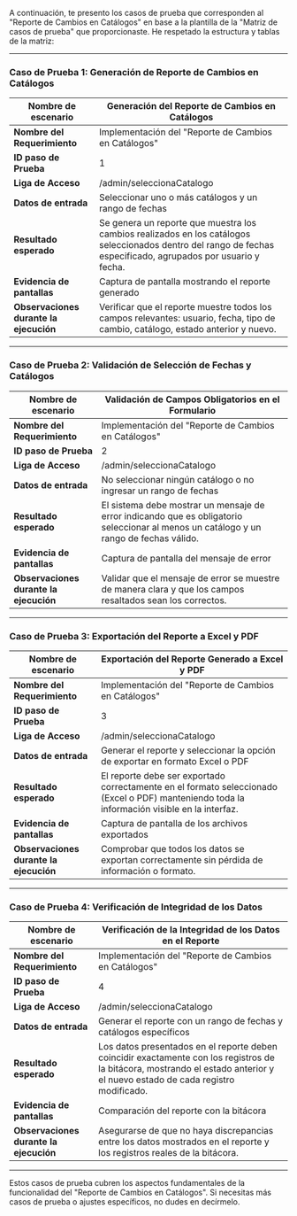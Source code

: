 A continuación, te presento los casos de prueba que corresponden al "Reporte de Cambios en Catálogos" en base a la plantilla de la "Matriz de casos de prueba" que proporcionaste. He respetado la estructura y tablas de la matriz:

---

### Caso de Prueba 1: Generación de Reporte de Cambios en Catálogos

| **Nombre de escenario**                  | Generación del Reporte de Cambios en Catálogos                         |
|------------------------------------------|-----------------------------------------------------------------------|
| **Nombre del Requerimiento**             | Implementación del "Reporte de Cambios en Catálogos"                  |
| **ID paso de Prueba**                    | 1                                                                     |
| **Liga de Acceso**                       | /admin/seleccionaCatalogo                                             |
| **Datos de entrada**                     | Seleccionar uno o más catálogos y un rango de fechas                  |
| **Resultado esperado**                   | Se genera un reporte que muestra los cambios realizados en los catálogos seleccionados dentro del rango de fechas especificado, agrupados por usuario y fecha. |
| **Evidencia de pantallas**               | Captura de pantalla mostrando el reporte generado                     |
| **Observaciones durante la ejecución**   | Verificar que el reporte muestre todos los campos relevantes: usuario, fecha, tipo de cambio, catálogo, estado anterior y nuevo. |

---

### Caso de Prueba 2: Validación de Selección de Fechas y Catálogos

| **Nombre de escenario**                  | Validación de Campos Obligatorios en el Formulario                    |
|------------------------------------------|-----------------------------------------------------------------------|
| **Nombre del Requerimiento**             | Implementación del "Reporte de Cambios en Catálogos"                  |
| **ID paso de Prueba**                    | 2                                                                     |
| **Liga de Acceso**                       | /admin/seleccionaCatalogo                                             |
| **Datos de entrada**                     | No seleccionar ningún catálogo o no ingresar un rango de fechas       |
| **Resultado esperado**                   | El sistema debe mostrar un mensaje de error indicando que es obligatorio seleccionar al menos un catálogo y un rango de fechas válido. |
| **Evidencia de pantallas**               | Captura de pantalla del mensaje de error                              |
| **Observaciones durante la ejecución**   | Validar que el mensaje de error se muestre de manera clara y que los campos resaltados sean los correctos. |

---

### Caso de Prueba 3: Exportación del Reporte a Excel y PDF

| **Nombre de escenario**                  | Exportación del Reporte Generado a Excel y PDF                        |
|------------------------------------------|-----------------------------------------------------------------------|
| **Nombre del Requerimiento**             | Implementación del "Reporte de Cambios en Catálogos"                  |
| **ID paso de Prueba**                    | 3                                                                     |
| **Liga de Acceso**                       | /admin/seleccionaCatalogo                                             |
| **Datos de entrada**                     | Generar el reporte y seleccionar la opción de exportar en formato Excel o PDF |
| **Resultado esperado**                   | El reporte debe ser exportado correctamente en el formato seleccionado (Excel o PDF) manteniendo toda la información visible en la interfaz. |
| **Evidencia de pantallas**               | Captura de pantalla de los archivos exportados                        |
| **Observaciones durante la ejecución**   | Comprobar que todos los datos se exportan correctamente sin pérdida de información o formato. |

---

### Caso de Prueba 4: Verificación de Integridad de los Datos

| **Nombre de escenario**                  | Verificación de la Integridad de los Datos en el Reporte              |
|------------------------------------------|-----------------------------------------------------------------------|
| **Nombre del Requerimiento**             | Implementación del "Reporte de Cambios en Catálogos"                  |
| **ID paso de Prueba**                    | 4                                                                     |
| **Liga de Acceso**                       | /admin/seleccionaCatalogo                                             |
| **Datos de entrada**                     | Generar el reporte con un rango de fechas y catálogos específicos     |
| **Resultado esperado**                   | Los datos presentados en el reporte deben coincidir exactamente con los registros de la bitácora, mostrando el estado anterior y el nuevo estado de cada registro modificado. |
| **Evidencia de pantallas**               | Comparación del reporte con la bitácora                                |
| **Observaciones durante la ejecución**   | Asegurarse de que no haya discrepancias entre los datos mostrados en el reporte y los registros reales de la bitácora. |

---

Estos casos de prueba cubren los aspectos fundamentales de la funcionalidad del "Reporte de Cambios en Catálogos". Si necesitas más casos de prueba o ajustes específicos, no dudes en decírmelo.
